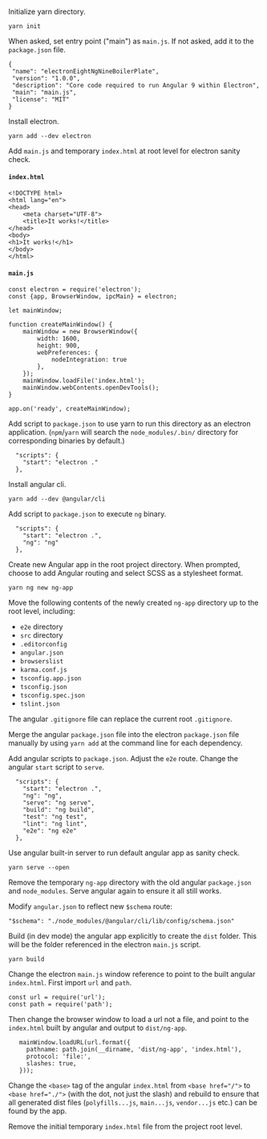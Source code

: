 Initialize yarn directory.

```
yarn init
```

When asked, set entry point ("main") as `main.js`. If not asked, add it to
 the `package.json` file.

 ```
{
  "name": "electronEightNgNineBoilerPlate",
  "version": "1.0.0",
  "description": "Core code required to run Angular 9 within Electron",
  "main": "main.js",
  "license": "MIT"
} 
 ``` 

Install electron.

``` 
yarn add --dev electron
```

Add `main.js` and temporary `index.html` at root level for electron sanity
 check.

#### `index.html`

```
<!DOCTYPE html>
<html lang="en">
<head>
    <meta charset="UTF-8">
    <title>It works!</title>
</head>
<body>
<h1>It works!</h1>
</body>
</html>
```

#### `main.js`

```
const electron = require('electron');
const {app, BrowserWindow, ipcMain} = electron;

let mainWindow;

function createMainWindow() {
    mainWindow = new BrowserWindow({
        width: 1600,
        height: 900,
        webPreferences: {
            nodeIntegration: true
        },
    });
    mainWindow.loadFile('index.html');
    mainWindow.webContents.openDevTools();
}

app.on('ready', createMainWindow); 
```

Add script to `package.json` to use yarn to run this directory as an electron
application. (`npm`/`yarn` will search the `node_modules/.bin/` directory
for corresponding binaries by default.)

```
  "scripts": {
    "start": "electron ."
  }, 
```

Install angular cli.

```
yarn add --dev @angular/cli 
```

Add script to `package.json` to execute `ng` binary.

```
  "scripts": {
    "start": "electron .",
    "ng": "ng"
  },
```

Create new Angular app in the root project directory. When prompted, choose
to add Angular routing and select SCSS as a stylesheet format. 

```
yarn ng new ng-app 
```

Move the following contents of the newly created `ng-app` directory up to
the root level, including:

- `e2e` directory
- `src` directory
- `.editorconfig`
- `angular.json`
- `browserslist`
- `karma.conf.js`
- `tsconfig.app.json`
- `tsconfig.json`
- `tsconfig.spec.json`
- `tslint.json`

The angular `.gitignore` file can replace the current root `.gitignore`.

Merge the angular `package.json` file into the electron `package.json` file
manually by using `yarn add` at the command line for each dependency. 

Add angular scripts to `package.json`. Adjust the `e2e` route. Change the
angular `start` script to `serve`.

```
  "scripts": {
    "start": "electron .",
    "ng": "ng",
    "serve": "ng serve",
    "build": "ng build",
    "test": "ng test",
    "lint": "ng lint",
    "e2e": "ng e2e"
  }, 
```

Use angular built-in server to run default angular app as sanity check.

```
yarn serve --open 
```

Remove the temporary `ng-app` directory with the old angular `package.json` 
and `node_modules`. Serve angular again to ensure it all still works.

Modify `angular.json` to reflect new `$schema` route:

```
"$schema": "./node_modules/@angular/cli/lib/config/schema.json"
```

Build (in dev mode) the angular app explicitly to create the `dist` folder. 
This will be the folder referenced in the electron `main.js` script. 

```
yarn build 
```

Change the electron `main.js` window reference to point to the built angular
 `index.html`. First import `url` and `path`.
 
 ```
 const url = require('url');
 const path = require('path');
 ```

Then change the browser window to load a url not a file, and point to the
 `index.html` built by angular and output to `dist/ng-app`.

```
   mainWindow.loadURL(url.format({
     pathname: path.join(__dirname, 'dist/ng-app', 'index.html'),
     protocol: 'file:',
     slashes: true,
   }));
```

Change the `<base>` tag of the angular `index.html` from `<base href="/">` to
`<base href="./">` (with the dot, not just the slash) and rebuild to ensure
that all generated dist files (`polyfills...js`, `main...js`, `vendor...js` 
etc.) can be found by the app.

Remove the initial temporary `index.html` file from the project root level. 
